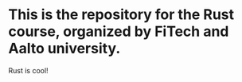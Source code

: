 # This is the repository for the Rust course, organized by FiTech and Aalto university.

Rust is cool!
